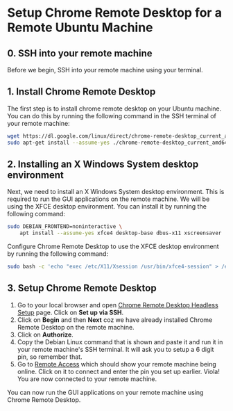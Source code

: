# Setup Chrome Remote Desktop for a Remote Ubuntu Machine

## 0. SSH into your remote machine

Before we begin, SSH into your remote machine using your terminal.

## 1. Install Chrome Remote Desktop

The first step is to install chrome remote desktop on your Ubuntu machine. You can do this by running the following command in the SSH terminal of your remote machine:

```bash
wget https://dl.google.com/linux/direct/chrome-remote-desktop_current_amd64.deb
sudo apt-get install --assume-yes ./chrome-remote-desktop_current_amd64.deb
```

## 2. Installing an X Windows System desktop environment

Next, we need to install an X Windows System desktop environment. This is required to run the GUI applications on the remote machine. We will be using the XFCE desktop environment. You can install it by running the following command:

```bash
sudo DEBIAN_FRONTEND=noninteractive \
    apt install --assume-yes xfce4 desktop-base dbus-x11 xscreensaver
```

Configure Chrome Remote Desktop to use the XFCE desktop environment by running the following command:

```bash
sudo bash -c 'echo "exec /etc/X11/Xsession /usr/bin/xfce4-session" > /etc/chrome-remote-desktop-session'
```

## 3. Setup Chrome Remote Desktop

1. Go to your local browser and open [Chrome Remote Desktop Headless Setup](https://remotedesktop.google.com/headless) page. Click on **Set up via SSH**.
2. Click on **Begin** and then **Next** coz we have already installed Chrome Remote Desktop on the remote machine.
3. Click on **Authorize**.
4. Copy the Debian Linux command that is shown and paste it and run it in your remote machine's SSH terminal. It will ask you to setup a 6 digit pin, so remember that.
5. Go to [Remote Access](https://remotedesktop.google.com/access) which should show your remote machine being online. Click on it to connect and enter the pin you set up earlier. Viola! You are now connected to your remote machine.

You can now run the GUI applications on your remote machine using Chrome Remote Desktop.
